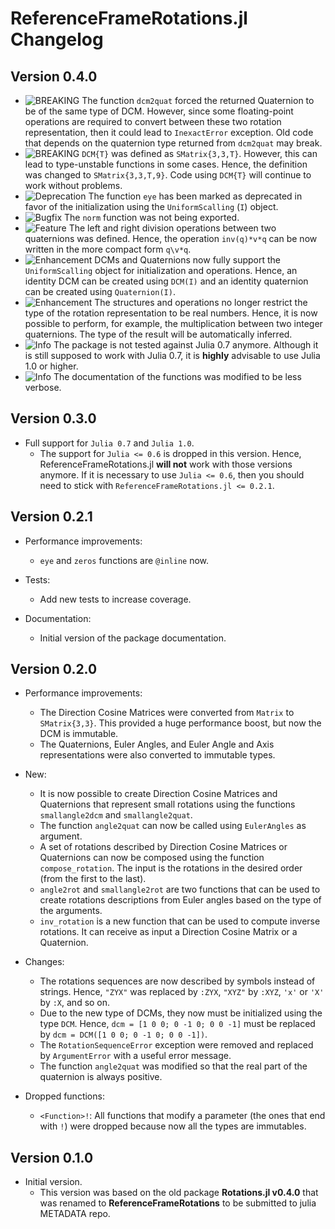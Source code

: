 ReferenceFrameRotations.jl Changelog
====================================

Version 0.4.0
-------------

- ![BREAKING][badge-breaking] The function `dcm2quat` forced the returned
  Quaternion to be of the same type of DCM. However, since some floating-point
  operations are required to convert between these two rotation representation,
  then it could lead to `InexactError` exception. Old code that depends on the
  quaternion type returned from `dcm2quat` may break.
- ![BREAKING][badge-breaking] `DCM{T}` was defined as `SMatrix{3,3,T}`. However,
  this can lead to type-unstable functions in some cases. Hence, the definition
  was changed to `SMatrix{3,3,T,9}`. Code using `DCM{T}` will continue to work
  without problems.
- ![Deprecation][badge-deprecation] The function `eye` has been marked as
  deprecated in favor of the initialization using the `UniformScalling` (`I`)
  object.
- ![Bugfix][badge-bugfix] The `norm` function was not being exported.
- ![Feature][badge-feature] The left and right division operations between two
  quaternions was defined. Hence, the operation `inv(q)*v*q` can be now written
  in the more compact form `q\v*q`.
- ![Enhancement][badge-enhancement] DCMs and Quaternions now fully support the
  `UniformScalling` object for initialization and operations. Hence, an identity
  DCM can be created using `DCM(I)` and an identity quaternion can be created
  using `Quaternion(I)`.
- ![Enhancement][badge-enhancement] The structures and operations no longer
  restrict the type of the rotation representation to be real numbers. Hence, it
  is now possible to perform, for example, the multiplication between two
  integer quaternions.  The type of the result will be automatically inferred.
- ![Info][badge-info] The package is not tested against Julia 0.7 anymore.
  Although it is still supposed to work with Julia 0.7, it is **highly**
  advisable to use Julia 1.0 or higher.
- ![Info][badge-info] The documentation of the functions was modified to be less
  verbose.

Version 0.3.0
-------------

- Full support for `Julia 0.7` and `Julia 1.0`.
    * The support for `Julia <= 0.6` is dropped in this version. Hence,
      ReferenceFrameRotations.jl **will not** work with those versions anymore.
      If it is necessary to use `Julia <= 0.6`, then you should need to stick
      with `ReferenceFrameRotations.jl <= 0.2.1`.

Version 0.2.1
-------------

- Performance improvements:
    * `eye` and `zeros` functions are `@inline` now.

- Tests:
    * Add new tests to increase coverage.

- Documentation:
    * Initial version of the package documentation.

Version 0.2.0
-------------

- Performance improvements:
    * The Direction Cosine Matrices were converted from `Matrix` to
      `SMatrix{3,3}`. This provided a huge performance boost, but now the DCM
      is immutable.
    * The Quaternions, Euler Angles, and Euler Angle and Axis representations
      were also converted to immutable types.

- New:
    * It is now possible to create Direction Cosine Matrices and Quaternions
      that represent small rotations using the functions `smallangle2dcm` and
      `smallangle2quat`.
    * The function `angle2quat` can now be called using `EulerAngles` as
      argument.
    * A set of rotations described by Direction Cosine Matrices or Quaternions
      can now be composed using the function `compose_rotation`. The input is
      the rotations in the desired order (from the first to the last).
    * `angle2rot` and `smallangle2rot` are two functions that can be used to
      create rotations descriptions from Euler angles based on the type of the
      arguments.
    * `inv_rotation` is a new function that can be used to compute inverse
      rotations. It can receive as input a Direction Cosine Matrix or a
      Quaternion.

- Changes:
    * The rotations sequences are now described by symbols instead of strings.
      Hence, `"ZYX"` was replaced by `:ZYX`, `"XYZ"` by `:XYZ`, `'x'` or `'X'`
      by `:X`, and so on.
    * Due to the new type of DCMs, they now must be initialized using the type
      `DCM`. Hence, `dcm = [1 0 0; 0 -1 0; 0 0 -1]` must be replaced by
      `dcm = DCM([1 0 0; 0 -1 0; 0 0 -1])`.
    * The `RotationSequenceError` exception were removed and replaced by
      `ArgumentError` with a useful error message.
    * The function `angle2quat` was modified so that the real part of the
      quaternion is always positive.

- Dropped functions:
    * `<Function>!`: All functions that modify a parameter (the ones that end
      with `!`) were dropped because now all the types are immutables.

Version 0.1.0
-------------

- Initial version.
    * This version was based on the old package **Rotations.jl v0.4.0** that
      was renamed to **ReferenceFrameRotations** to be submitted to julia
      METADATA repo.

[badge-breaking]: https://img.shields.io/badge/BREAKING-red.svg
[badge-deprecation]: https://img.shields.io/badge/Deprecation-orange.svg
[badge-feature]: https://img.shields.io/badge/Feature-green.svg
[badge-enhancement]: https://img.shields.io/badge/Enhancement-blue.svg
[badge-bugfix]: https://img.shields.io/badge/Bugfix-purple.svg
[badge-info]: https://img.shields.io/badge/Info-gray.svg

